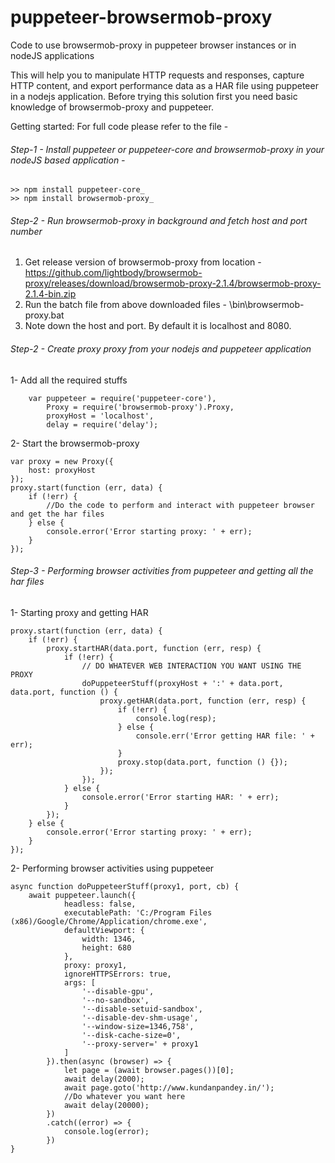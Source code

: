 # puppeteer-browsermob-proxy
Code to use browsermob-proxy in puppeteer browser instances or in nodeJS applications

This will help you to manipulate HTTP requests and responses, capture HTTP content, and export performance data as a HAR file using puppeteer in a nodejs application.
Before trying this solution first you need basic knowledge of browsermob-proxy and puppeteer.

Getting started: For full code please refer to the file  -

###### Step-1 - Install puppeteer or puppeteer-core and browsermob-proxy in your nodeJS based application -

```
>> npm install puppeteer-core_
>> npm install browsermob-proxy_
```

###### Step-2 - Run browsermob-proxy in background and fetch host and port number
1. Get release version of browsermob-proxy from location - https://github.com/lightbody/browsermob-proxy/releases/download/browsermob-proxy-2.1.4/browsermob-proxy-2.1.4-bin.zip
2. Run the batch file from above downloaded files - \bin\browsermob-proxy.bat
3. Note down the host and port. By default it is localhost and 8080.

###### Step-2 - Create proxy proxy from your nodejs and puppeteer application
1- Add all the required stuffs
```
    var puppeteer = require('puppeteer-core'),
        Proxy = require('browsermob-proxy').Proxy,
        proxyHost = 'localhost',
        delay = require('delay');
```
2- Start the browsermob-proxy
```
var proxy = new Proxy({
    host: proxyHost
});
proxy.start(function (err, data) {
    if (!err) {
        //Do the code to perform and interact with puppeteer browser and get the har files
    } else {
        console.error('Error starting proxy: ' + err);
    }
});
```

###### Step-3 - Performing browser activities from puppeteer and getting all the har files
1- Starting proxy and getting HAR
```
proxy.start(function (err, data) {
    if (!err) {
        proxy.startHAR(data.port, function (err, resp) {
            if (!err) {
                // DO WHATEVER WEB INTERACTION YOU WANT USING THE PROXY
                doPuppeteerStuff(proxyHost + ':' + data.port, data.port, function () {
                    proxy.getHAR(data.port, function (err, resp) {
                        if (!err) {
                            console.log(resp);
                        } else {
                            console.err('Error getting HAR file: ' + err);
                        }
                        proxy.stop(data.port, function () {});
                    });
                });
            } else {
                console.error('Error starting HAR: ' + err);
            }
        });
    } else {
        console.error('Error starting proxy: ' + err);
    }
});
```
2- Performing browser activities using puppeteer
```
async function doPuppeteerStuff(proxy1, port, cb) {
    await puppeteer.launch({
            headless: false,
            executablePath: 'C:/Program Files (x86)/Google/Chrome/Application/chrome.exe',
            defaultViewport: {
                width: 1346,
                height: 680
            },
            proxy: proxy1,
            ignoreHTTPSErrors: true,
            args: [
                '--disable-gpu',
                '--no-sandbox',
                '--disable-setuid-sandbox',
                '--disable-dev-shm-usage',
                '--window-size=1346,758',
                '--disk-cache-size=0',
                '--proxy-server=' + proxy1
            ] 
        }).then(async (browser) => {
            let page = (await browser.pages())[0];
            await delay(2000);
            await page.goto('http://www.kundanpandey.in/');
            //Do whatever you want here
            await delay(20000);
        })
        .catch((error) => {
            console.log(error);
        })
}
```

